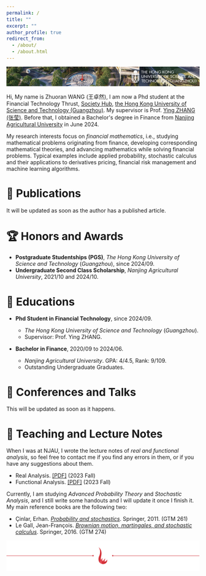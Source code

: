 ```yaml
---
permalink: /
title: ""
excerpt: ""
author_profile: true
redirect_from: 
  - /about/
  - /about.html
---
```


![HKUST](../images/top.png)

Hi, My name is Zhuoran WANG (王卓然), I am now a Phd student at the Financial Technology Thrust, [Society Hub](https://soch.hkust-gz.edu.cn/), [the Hong Kong University of Science and Technology (Guangzhou)](https://www.hkust-gz.edu.cn/). My supervisor is Prof. [Ying ZHANG (张莹)](https://sites.google.com/view/ying-zhang/home?authuser=0). Before that, I obtained a Bachelor's degree in Finance from [Nanjing Agricultural University](https://www.njau.edu.cn/) in June 2024.

My research interests focus on *financial mathematics*, i.e., studying mathematical problems originating from finance, developing corresponding mathematical theories, and advancing mathematics while solving financial problems. Typical examples include applied probability, stochastic calculus and their applications to derivatives pricing, financial risk management and machine learning algorithms.

# 📝 Publications 
It will be updated as soon as the author has a published article.

# 🏆 Honors and Awards
+ **Postgraduate Studentships (PGS)**, *The Hong Kong University of Science and Technology* (*Guangzhou*), since 2024/09.
+ **Undergraduate Second Class Scholarship**, *Nanjing Agricultural University*, 2021/10 and 2024/10.

# 📖 Educations
+ **Phd Student in Financial Technology**, since 2024/09.
  + *The Hong Kong University of Science and Technology* (*Guangzhou*).
  + Supervisor: Prof. Ying ZHANG.

+ **Bachelor in Finance**, 2020/09 to 2024/06.
  + *Nanjing Agricultural University*. GPA: 4/4.5, Rank: 9/109.
  + Outstanding Undergraduate Graduates.

# 🏫 Conferences and Talks
This will be updated as soon as it happens.

# 📗 Teaching and Lecture Notes

When I was at NJAU, I wrote the lecture notes of *real and functional analysis*, so feel free to contact me if you find any errors in them, or if you have any suggestions about them.

+ Real Analysis. [[PDF]](../Lecture/reala.pdf) (2023 Fall)
+ Functional Analysis. [[PDF]](../Lecture/fun.pdf) (2023 Fall)

Currently, I am studying *Advanced Probability Theory* and *Stochastic Analysis*, and I still write some handouts and I will update it once I finish it. My main reference books are the following two:

+ Çinlar, Erhan. [*Probability and stochastics*](https://link.springer.com/book/10.1007/978-0-387-87859-1). Springer, 2011. (GTM 261)
+ Le Gall, Jean-François. [*Brownian motion, martingales, and stochastic calculus*](https://link.springer.com/book/10.1007/978-3-319-31089-3). Springer, 2016. (GTM 274)

![HKUSTGZ](../images/hn.png)
